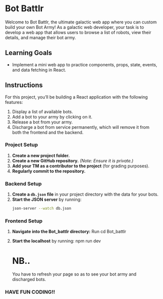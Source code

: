 # Bot Battlr

Welcome to Bot Battlr, the ultimate galactic web app where you can custom build your own Bot Army! As a galactic web developer, your task is to develop a web app that allows users to browse a list of robots, view their details, and manage their bot army.

## Learning Goals

- Implement a mini web app to practice components, props, state, events, and data fetching in React.

## Instructions

For this project, you’ll be building a React application with the following features:

1. Display a list of available bots.
2. Add a bot to your army by clicking on it.
3. Release a bot from your army.
4. Discharge a bot from service permanently, which will remove it from both the frontend and the backend.

### Project Setup

1. **Create a new project folder.**
2. **Create a new GitHub repository.** *(Note: Ensure it is private.)*
3. **Add your TM as a contributor to the project** (for grading purposes).
4. **Regularly commit to the repository.**

### Backend Setup

1. **Create a `db.json` file** in your project directory with the data for your bots.
2. **Start the JSON server** by running:
   ```bash
   json-server --watch db.json

### Frontend Setup

1. **Navigate into the Bot_battlr directory:**
      Run cd Bot_battlr

2. **Start the localhost** by running:
     npm run dev

    # NB..
    You have to refresh your page so as to see your bot army and discharged bots.

### HAVE FUN CODING!!
